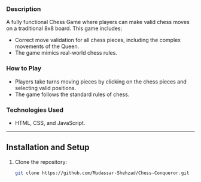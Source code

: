 ### Description
A fully functional Chess Game where players can make valid chess moves on a traditional 8x8 board. This game includes:
- Correct move validation for all chess pieces, including the complex movements of the Queen.
- The game mimics real-world chess rules.

### How to Play
- Players take turns moving pieces by clicking on the chess pieces and selecting valid positions.
- The game follows the standard rules of chess.

### Technologies Used
- HTML, CSS, and JavaScript.

---

## Installation and Setup

1. Clone the repository:
   ```bash
   git clone https://github.com/Mudassar-Shehzad/Chess-Conqueror.git

   
